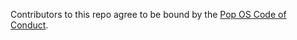 Contributors to this repo agree to be bound by the [Pop OS Code of Conduct](https://github.com/system76/pop-code-of-conduct).
